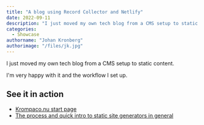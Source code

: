 ```yaml
---
title: "A blog using Record Collector and Netlify"
date: 2022-09-11
description: "I just moved my own tech blog from a CMS setup to static content."
categories:
  - Showcase
authorname: "Johan Kronberg"
authorimage: "/files/jk.jpg"
---
```

I just moved my own tech blog from a CMS setup to static content.
<!--more-->
I'm very happy with it and the workflow I set up.

## See it in action

* [Krompaco.nu start page](https://krompaco.nu/)
* [The process and quick intro to static site generators in general](https://krompaco.nu/2022/08/hosting-this-blog-on-azure-and-switching-setup/)
